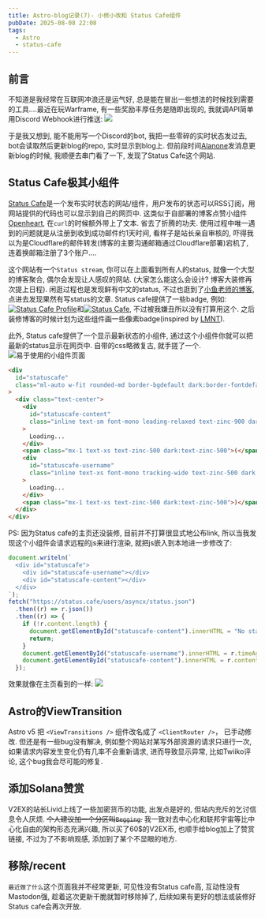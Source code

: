 ```yaml
---
title: Astro-blog记录(7)- 小修小改和 Status Cafe组件
pubDate: 2025-08-08 22:08
tags:
  - Astro
  - status-cafe
---
```

## 前言

不知道是我经常在互联网冲浪还是运气好, 总是能在冒出一些想法的时候找到需要的工具....最近在玩Warframe, 有一些奖励丰厚任务是随即出现的, 我就调API简单用Discord Webhook进行推送:
![](https://r2.asyncx.top/2025/08/08/202508082334457.webp)

于是我又想到, 能不能用写一个Discord的bot, 我把一些零碎的实时状态发过去, bot会读取然后更新blog的repo, 实时显示到blog上. 但前段时间[Alanone](https://alanone.top/ "https://alanone.top/")发消息更新blog的时候, 我顺便去串门看了一下, 发现了Status Cafe这个网站.
## Status Cafe极其小组件
[Status Cafe](https://status.cafe/)是一个发布实时状态的网站/组件，用户发布的状态可以RSS订阅，用网站提供的代码也可以显示到自己的网页中.  这类似于自部署的博客点赞小组件[Openheart](https://github.com/dddddddddzzzz/OpenHeart), 在`curl`的时候额外带上了文本. 省去了折腾的功夫. 使用过程中唯一遇到的问题就是从注册到收到成功邮件约1天时间, 看样子是站长亲自审核的, 吓得我以为是Cloudflare的邮件转发(博客的主要沟通邮箱通过Cloudflare部署)宕机了, 连着换邮箱注册了3个账户....

这个网站有一个`Status stream`, 你可以在上面看到所有人的status, 就像一个大型的博客聚合, 偶尔会发现让人感叹的网站. (大家怎么能这么会设计? 博客大装修再次提上日程). 闲逛过程也是发现鲜有中文的status, 不过也逛到了[小鱼老师的博客](https://gregueria.icu/), 点进去发现果然有写status的文章.
Status cafe提供了一些badge, 例如:<a href="https://status.cafe/users/asyncx"><img src="https://status.cafe/users/asyncx/badge.png" alt="Status Cafe Profile"/></a>和<a href="https://status.cafe"><img src="https://status.cafe/assets/button.png" alt="Status Cafe"/></a>, 不过被我嫌丑所以没有打算用这个. 之后装修博客的时候计划为这些组件画一些像素badge(inspired by [LMNT](https://lmnt.me/)).

此外, Status cafe提供了一个显示最新状态的小组件, 通过这个小组件你就可以把最新的status显示在网页中. 自带的css略微复古, 就手搓了一个.
![易于使用的小组件页面](https://r2.asyncx.top/2025/08/08/202508082324911.webp)

```HTML
<div
  id="statuscafe"
  class="ml-auto w-fit rounded-md border-bgdefault dark:border-fontdefault p-3 transition-colors duration-300"
>
  <div class="text-center">
    <div
      id="statuscafe-content"
      class="inline text-sm font-mono leading-relaxed text-zinc-900 dark:text-zinc-100"
    >
      Loading...
    </div>
    <span class="mx-1 text-xs text-zinc-500 dark:text-zinc-500">(</span>
    <div
      id="statuscafe-username"
      class="inline text-xs font-mono tracking-wide text-zinc-500 dark:text-zinc-500"
    >
      Loading...
    </div>
    <span class="mx-1 text-xs text-zinc-500 dark:text-zinc-500">)</span>
  </div>
</div>
```
PS: 因为Status cafe的主页还没装修, 目前并不打算很显式地公布link, 所以当我发现这个小组件会请求远程的js来进行渲染, 就把js嵌入到本地进一步修改了:
```JavaScript
document.writeln(`
  <div id="statuscafe">
    <div id="statuscafe-username"></div>
    <div id="statuscafe-content"></div>
  </div>
`);
fetch("https://status.cafe/users/asyncx/status.json")
  .then((r) => r.json())
  .then((r) => {
    if (!r.content.length) {
      document.getElementById("statuscafe-content").innerHTML = "No status yet.";
      return;
    }
    document.getElementById("statuscafe-username").innerHTML = r.timeAgo;
    document.getElementById("statuscafe-content").innerHTML = r.content;
  });
```
效果就像在主页看到的一样:
![](https://r2.asyncx.top/2025/08/08/202508082332807.webp)
## Astro的ViewTransition
Astro v5 把 `<ViewTransitions />` 组件改名成了 `<ClientRouter />`， 已手动修改. 但还是有一些bug没有解决, 例如整个网站对某写外部资源的请求只进行一次, 如果请求内容发生变化仍有几率不会重新请求, 进而导致显示异常, 比如Twiiko评论, 这个bug我会尽可能的修复.

## 添加Solana赞赏
V2EX的站长Livid上线了一些加密货币的功能, 出发点是好的, 但站内充斥的乞讨信息令人厌烦. ~~个人建议加一个分区叫`Begging`.~~ 我一致对去中心化和联邦宇宙等比中心化自由的架构形态充满兴趣, 所以买了60$的V2EX币, 也顺手给blog加上了赞赏链接, 不过为了不影响观感, 添加到了某个不显眼的地方.

## 移除/recent

`最近做了什么`这个页面我并不经常更新, 可见性没有Status cafe高, 互动性没有Mastodon强, 趁着这次更新干脆就暂时移除掉了, 后续如果有更好的想法或装修好Status cafe会再次开放.